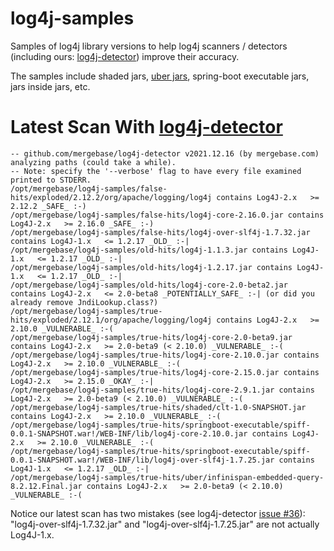 
# log4j-samples
Samples of log4j library versions to help log4j scanners / detectors (including ours: [log4j-detector](https://github.com/mergebase/log4j-detector)) improve their accuracy.

The samples include shaded jars, [uber jars](https://mergebase.com/blog/software-composition-analysis-sca-vs-java-uber-jars/), spring-boot executable jars, jars inside jars, etc.

# Latest Scan With [log4j-detector](https://github.com/mergebase/log4j-detector)

```
-- github.com/mergebase/log4j-detector v2021.12.16 (by mergebase.com) analyzing paths (could take a while).
-- Note: specify the '--verbose' flag to have every file examined printed to STDERR.
/opt/mergebase/log4j-samples/false-hits/exploded/2.12.2/org/apache/logging/log4j contains Log4J-2.x   >= 2.12.2 _SAFE_ :-)
/opt/mergebase/log4j-samples/false-hits/log4j-core-2.16.0.jar contains Log4J-2.x   >= 2.16.0 _SAFE_ :-)
/opt/mergebase/log4j-samples/false-hits/log4j-over-slf4j-1.7.32.jar contains Log4J-1.x   <= 1.2.17 _OLD_ :-|
/opt/mergebase/log4j-samples/old-hits/log4j-1.1.3.jar contains Log4J-1.x   <= 1.2.17 _OLD_ :-|
/opt/mergebase/log4j-samples/old-hits/log4j-1.2.17.jar contains Log4J-1.x   <= 1.2.17 _OLD_ :-|
/opt/mergebase/log4j-samples/old-hits/log4j-core-2.0-beta2.jar contains Log4J-2.x   <= 2.0-beta8 _POTENTIALLY_SAFE_ :-| (or did you already remove JndiLookup.class?) 
/opt/mergebase/log4j-samples/true-hits/exploded/2.12.1/org/apache/logging/log4j contains Log4J-2.x   >= 2.10.0 _VULNERABLE_ :-(
/opt/mergebase/log4j-samples/true-hits/log4j-core-2.0-beta9.jar contains Log4J-2.x   >= 2.0-beta9 (< 2.10.0) _VULNERABLE_ :-(
/opt/mergebase/log4j-samples/true-hits/log4j-core-2.10.0.jar contains Log4J-2.x   >= 2.10.0 _VULNERABLE_ :-(
/opt/mergebase/log4j-samples/true-hits/log4j-core-2.15.0.jar contains Log4J-2.x   >= 2.15.0 _OKAY_ :-|
/opt/mergebase/log4j-samples/true-hits/log4j-core-2.9.1.jar contains Log4J-2.x   >= 2.0-beta9 (< 2.10.0) _VULNERABLE_ :-(
/opt/mergebase/log4j-samples/true-hits/shaded/clt-1.0-SNAPSHOT.jar contains Log4J-2.x   >= 2.10.0 _VULNERABLE_ :-(
/opt/mergebase/log4j-samples/true-hits/springboot-executable/spiff-0.0.1-SNAPSHOT.war!/WEB-INF/lib/log4j-core-2.10.0.jar contains Log4J-2.x   >= 2.10.0 _VULNERABLE_ :-(
/opt/mergebase/log4j-samples/true-hits/springboot-executable/spiff-0.0.1-SNAPSHOT.war!/WEB-INF/lib/log4j-over-slf4j-1.7.25.jar contains Log4J-1.x   <= 1.2.17 _OLD_ :-|
/opt/mergebase/log4j-samples/true-hits/uber/infinispan-embedded-query-8.2.12.Final.jar contains Log4J-2.x   >= 2.0-beta9 (< 2.10.0) _VULNERABLE_ :-(
```

Notice our latest scan has two mistakes (see log4j-detector [issue #36](https://github.com/mergebase/log4j-detector/issues/36)):  "log4j-over-slf4j-1.7.32.jar" and "log4j-over-slf4j-1.7.25.jar" are not actually Log4J-1.x.
